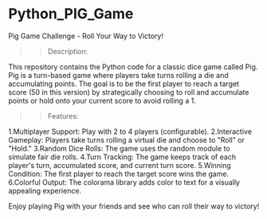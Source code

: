 # Python_PIG_Game
Pig Game Challenge - Roll Your Way to Victory! 

>>Description:

  This repository contains the Python code for a classic dice game called Pig. Pig is a turn-based game where players take turns rolling a die and accumulating points. 
  The goal is to be the first player to reach a target score (50 in this version) by strategically choosing to roll and accumulate points or hold onto your current score to avoid rolling a 1.
  
>>Features:

  1.Multiplayer Support: Play with 2 to 4 players (configurable).
  2.Interactive Gameplay: Players take turns rolling a virtual die and choose to "Roll" or "Hold."
  3.Random Dice Rolls: The game uses the random module to simulate fair die rolls.
  4.Turn Tracking: The game keeps track of each player's turn, accumulated score, and current turn score.
  5.Winning Condition: The first player to reach the target score wins the game.
  6.Colorful Output: The colorama library adds color to text for a visually appealing experience.

Enjoy playing Pig with your friends and see who can roll their way to victory!
